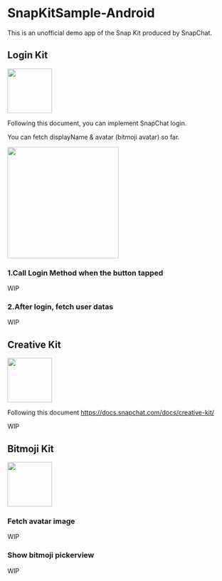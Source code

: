 # SnapKitSample-Android

This is an unofficial demo app of the Snap Kit produced by SnapChat.

## Login Kit
<img src="https://user-images.githubusercontent.com/17683316/42131965-12afd184-7d49-11e8-931b-0ef5578157df.png" width="100">

Following this document, you can implement SnapChat login. 

You can fetch displayName & avatar (bitmoji avatar) so far.

<img src="https://user-images.githubusercontent.com/17683316/42731432-2a7035fc-8848-11e8-9581-a8e39f99b122.gif" width="250">

### 1.Call Login Method when the button tapped

WIP

### 2.After login, fetch user datas

WIP

## Creative Kit
<img src="https://user-images.githubusercontent.com/17683316/42131997-9b7b3b8e-7d49-11e8-9651-092cf14fed1e.png" width="100">

Following this document https://docs.snapchat.com/docs/creative-kit/ 

WIP


## Bitmoji Kit
<img src="https://user-images.githubusercontent.com/17683316/42131995-9914d864-7d49-11e8-95de-f8c053b2f706.png" width="100">

### Fetch avatar image

WIP

### Show bitmoji pickerview

WIP
